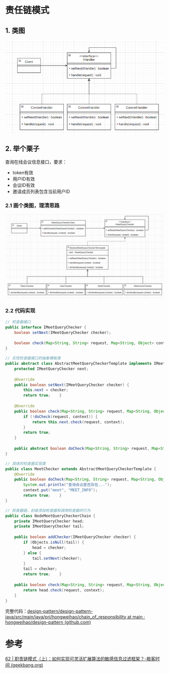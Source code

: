 # 责任链模式
## 1. 类图

![](img/chain_of_responsibility.png)


## 2. 举个栗子
查询在线会议信息接口，要求：
- token有效
- 用户ID有效
- 会议ID有效
- 邀请成员列表包含当前用户ID


### 2.1 画个类图，理清思路

![](img/meet_info_query.png)



### 2.2 代码实现
```java
// 检查器接口
public interface IMeetQueryChecker {  
    boolean setNext(IMeetQueryChecker checker);  
  
    boolean check(Map<String, String> request, Map<String, Object> context);  
}
```


```java
// 实现检查器接口的抽象模板类
public abstract class AbstractMeetQueryCheckerTemplate implements IMeetQueryChecker {  
    protected IMeetQueryChecker next;  
  
    @Override  
    public boolean setNext(IMeetQueryChecker checker) {  
        this.next = checker;  
        return true;    }  
  
    @Override  
    public boolean check(Map<String, String> request, Map<String, Object> context) {  
        if (!doCheck(request, context)) {  
            return this.next.check(request, context);  
        }  
        return true;  
    }  
  
    public abstract boolean doCheck(Map<String, String> request, Map<String, Object> context);  
}
```

```java
// 具体的检查器实现类
public class MeetChecker extends AbstractMeetQueryCheckerTemplate {  
    @Override  
    public boolean doCheck(Map<String, String> request, Map<String, Object> context) {  
        System.out.println("查询会议是否存在...");  
        context.put("meet", "MEET_INFO");  
        return true;    }  
}
```

```java
// 检查器链，封装添加检查器和调用检查器的行为
public class NodeMeetQueryCheckerChain {  
    private IMeetQueryChecker head;  
    private IMeetQueryChecker tail;  
  
    public boolean addChecker(IMeetQueryChecker checker) {  
        if (Objects.isNull(tail)) {  
            head = checker;  
        } else {  
            tail.setNext(checker);  
        }  
        tail = checker;  
        return true;    }  
  
    public boolean check(Map<String, String> request, Map<String, Object> context) {  
        return head.check(request, context);  
    }  
}
```


完整代码：[design-pattern/design-pattern-java/src/main/java/pri/hongweihao/chain_of_responsibility at main · hongweihao/design-pattern (github.com)](https://github.com/hongweihao/design-pattern/tree/main/design-pattern-java/src/main/java/pri/hongweihao/chain_of_responsibility)


# 参考

[62 | 职责链模式（上）：如何实现可灵活扩展算法的敏感信息过滤框架？-极客时间 (geekbang.org)](https://time.geekbang.org/column/article/216278)







